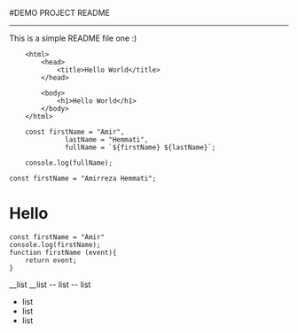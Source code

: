 #DEMO PROJECT README
______________________________
This is a simple README file one :)



```
	<html>
		<head>
			<title>Hello World</title>
		</head>

		<body>
			<h1>Hello World</h1>
		</body>
	</html>
```

```
	const firstName = "Amir",
	          lastName = "Hemmati",
	          fullName = `${firstName} ${lastName}`;

	console.log(fullName);
```

	const firstName = "Amirreza Hemmati";
<html>
	<h1>Hello</h1>
</html>

```render-babel
const firstName = "Amir"
console.log(firstName);
function firstName (event){
	return event;
}
```
__list
__list
-- list
-- list

- list
- list
- list
